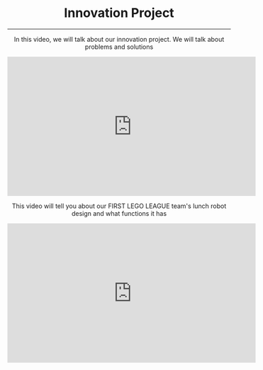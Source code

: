 <center><h1>Innovation Project</h1></center>
<hr/>
<center><p>In this video, we will talk about our innovation project. We will talk about problems and solutions</p></center>
<center><iframe width="560" height="315" src="https://www.youtube.com/embed/i0yNbxWfzFM" title="YouTube video player" frameborder="0" allow="accelerometer; autoplay; clipboard-write; encrypted-media; gyroscope; picture-in-picture" allowfullscreen></iframe></center>
<center><p>This video will tell you about our FIRST LEGO LEAGUE team's lunch robot design and what functions it has</p></center>
<center><iframe width="560" height="315" src="https://www.youtube.com/embed/J0TP03zEbrw" title="YouTube video player" frameborder="0" allow="accelerometer; autoplay; clipboard-write; encrypted-media; gyroscope; picture-in-picture" allowfullscreen></iframe></center>
